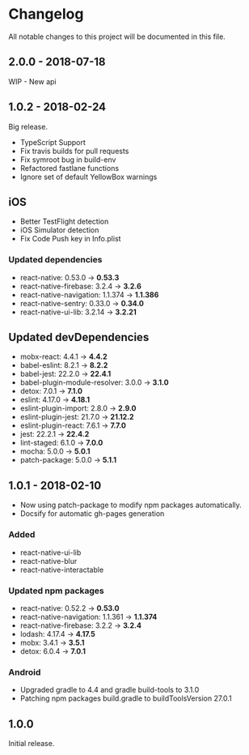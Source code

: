 # Changelog
All notable changes to this project will be documented in this file.

## 2.0.0 - 2018-07-18

WIP - New api

## 1.0.2 - 2018-02-24

Big release.

- TypeScript Support
- Fix travis builds for pull requests
- Fix symroot bug in build-env
- Refactored fastlane functions
- Ignore set of default YellowBox warnings

## iOS
- Better TestFlight detection
- iOS Simulator detection
- Fix Code Push key in Info.plist

### Updated dependencies
- react-native: 0.53.0 → **0.53.3**
- react-native-firebase: 3.2.4 → **3.2.6**
- react-native-navigation: 1.1.374 → **1.1.386**
- react-native-sentry: 0.33.0 → **0.34.0**
- react-native-ui-lib: 3.2.14 → **3.2.21**

## Updated devDependencies
- mobx-react: 4.4.1 → **4.4.2**
- babel-eslint: 8.2.1 → **8.2.2**
- babel-jest: 22.2.0 → **22.4.1**
- babel-plugin-module-resolver: 3.0.0 → **3.1.0**
- detox: 7.0.1 → **7.1.0**
- eslint: 4.17.0 → **4.18.1**
- eslint-plugin-import: 2.8.0 → **2.9.0**
- eslint-plugin-jest: 21.7.0 → **21.12.2**
- eslint-plugin-react: 7.6.1 → **7.7.0**
- jest: 22.2.1 → **22.4.2**
- lint-staged: 6.1.0 → **7.0.0**
- mocha: 5.0.0 → **5.0.1**
- patch-package: 5.0.0 → **5.1.1**

## 1.0.1 - 2018-02-10
- Now using patch-package to modify npm packages automatically.
- Docsify for automatic gh-pages generation

### Added
- react-native-ui-lib
- react-native-blur
- react-native-interactable

### Updated npm packages
- react-native: 0.52.2 → **0.53.0**
- react-native-navigation: 1.1.361 → **1.1.374**
- react-native-firebase: 3.2.2 → **3.2.4**
- lodash: 4.17.4 → **4.17.5**
- mobx: 3.4.1 → **3.5.1**
- detox: 6.0.4 → **7.0.1**

### Android
- Upgraded gradle to 4.4 and gradle build-tools to 3.1.0
- Patching npm packages build.gradle to buildToolsVersion 27.0.1

## 1.0.0

Initial release.
